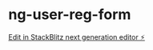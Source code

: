 # ng-user-reg-form

[Edit in StackBlitz next generation editor ⚡️](https://stackblitz.com/~/github.com/jjiyuichi/ng-user-reg-form)